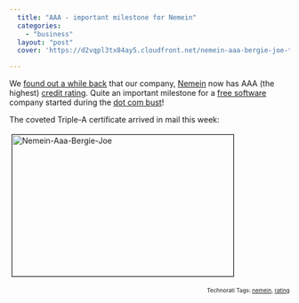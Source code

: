 ```yaml
---
  title: "AAA - important milestone for Nemein"
  categories: 
    - "business"
  layout: "post"
  cover: 'https://d2vqpl3tx84ay5.cloudfront.net/nemein-aaa-bergie-joe-tm.jpg'

---
```

We <a href="http://bergie.jaiku.com/presence/10633126">found out a while back</a> that our company, <a href="http://www.nemein.com/en/">Nemein</a> now has AAA (the highest) <a href="http://en.wikipedia.org/wiki/Credit_rating">credit rating</a>. Quite an important milestone for a <a href="http://en.wikipedia.org/wiki/Free_software">free software</a> company started during the <a href="http://www.metroactive.com/papers/metro/07.19.01/cover/dotcombust2-0129.html">dot com bust</a>!

The coveted Triple-A certificate arrived in mail this week:

<a href="https://d2vqpl3tx84ay5.cloudfront.net/nemein-aaa-bergie-joe.png"><img src="https://d2vqpl3tx84ay5.cloudfront.net/nemein-aaa-bergie-joe-tm.jpg" height="255" width="398" border="1" hspace="4" vspace="4" alt="Nemein-Aaa-Bergie-Joe" /></a>

<p style="text-align:right;font-size:10px;">Technorati Tags: <a href="http://www.technorati.com/tag/nemein" rel="tag">nemein</a>, <a href="http://www.technorati.com/tag/rating" rel="tag">rating</a></p>
